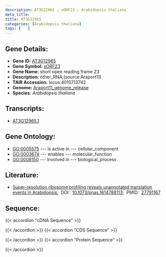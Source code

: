 ```yaml
---
description: AT3G12965 ; sORF23 ; Arabidopsis thaliana
meta_title:
title: AT3G12965
categories: [Arabidopsis thaliana]
tags: [   ]
---
```


## Gene Details:
- **Gene ID:** [AT3G12965](https://www.arabidopsis.org/locus?name=AT3G12965)
- **Gene Symbol:** <u>sORF23</u>
- **Gene Name:** short open reading frame 23
- **Description:**   other_RNA;(source:Araport11)
- **TAIR Accession:** locus:4010713742
- **Genome:** [Araport11_genome_release](https://www.arabidopsis.org/download/list?dir=Genes%2FAraport11_genome_release)
- **Species:** *Arabidopsis thaliana*

## Transcripts:
   -  [AT3G12965.1](https://www.arabidopsis.org/gene?name=AT3G12965.1)
## Gene Ontology:
   - [GO:0005575](https://amigo.geneontology.org/amigo/term/GO:0005575)&nbsp;---&nbsp;is active in&nbsp;---&nbsp;cellular_component
   - [GO:0003674](https://amigo.geneontology.org/amigo/term/GO:0003674)&nbsp;---&nbsp;enables&nbsp;---&nbsp;molecular_function
   - [GO:0008150](https://amigo.geneontology.org/amigo/term/GO:0008150)&nbsp;---&nbsp;involved in&nbsp;---&nbsp;biological_process
## Literature:
   - [Super-resolution ribosome profiling reveals unannotated translation events in  Arabidopsis.](https://www.doi.org/10.1073/pnas.1614788113)&nbsp;&nbsp;DOI:&nbsp;&nbsp;[10.1073/pnas.1614788113](https://www.doi.org/10.1073/pnas.1614788113);&nbsp;&nbsp;PMID:&nbsp;&nbsp;[27791167](https://pubmed.ncbi.nlm.nih.gov/27791167/)
## Sequence:
{{< accordion "cDNA Sequence" >}}

{{< /accordion >}}
{{< accordion "CDS Sequence" >}}

{{< /accordion >}}
{{< accordion "Protein Sequence" >}}

{{< /accordion >}}
